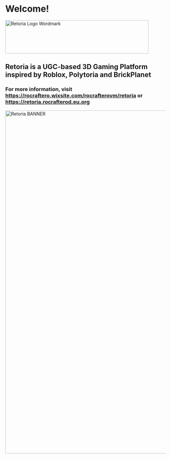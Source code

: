 # Welcome!

<img width="450" height="105" alt="Retoria Logo Wordmark" src="https://github.com/user-attachments/assets/71535620-dc0c-4834-b312-546a627c54b2" />

## Retoria is a UGC-based 3D Gaming Platform inspired by Roblox, Polytoria and BrickPlanet

### For more information, visit https://rocraftero.wixsite.com/rocrafterovm/retoria or https://retoria.rocrafterod.eu.org

<img width="1920" height="1080" alt="Retoria BANNER" src="https://github.com/user-attachments/assets/f6c75b5e-383d-4b74-bdd5-b2e38538ced7" />
